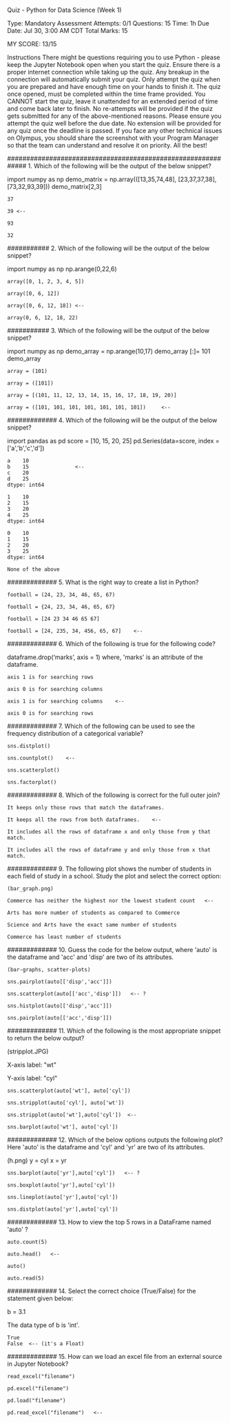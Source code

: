 Quiz - Python for Data Science (Week 1)


Type: Mandatory Assessment
Attempts: 0/1
Questions: 15
Time: 1h
Due Date: Jul 30, 3:00 AM CDT
Total Marks: 15

MY SCORE: 13/15

Instructions
There might be questions requiring you to use Python - please keep the Jupyter Notebook open when you start the quiz.
Ensure there is a proper internet connection while taking up the quiz. Any breakup in the connection will automatically submit your quiz.
Only attempt the quiz when you are prepared and have enough time on your hands to finish it.
The quiz once opened, must be completed within the time frame provided. You CANNOT start the quiz, leave it unattended for an extended period of time and come back later to finish.
No re-attempts will be provided if the quiz gets submitted for any of the above-mentioned reasons.
Please ensure you attempt the quiz well before the due date. No extension will be provided for any quiz once the deadline is passed.
If you face any other technical issues on Olympus, you should share the screenshot with your Program Manager so that the team can understand and resolve it on priority.
All the best!

#############################################################
1.
Which of the following will be the output of the below snippet?

import numpy as np
demo_matrix = np.array(([13,35,74,48], [23,37,37,38],[73,32,93,39]))
demo_matrix[2,3]


    37

    39 <--

    93

    32

###########
2.
Which of the following will be the output of the below snippet?

import numpy as np
np.arange(0,22,6)


    array([0, 1, 2, 3, 4, 5])

    array([0, 6, 12])

    array([0, 6, 12, 18]) <--

    array(0, 6, 12, 18, 22)


###########
3.
Which of the following will be the output of the below snippet?

import numpy as np
demo_array = np.arange(10,17)
demo_array [:]= 101
demo_array


    array = (101)

    array = ([101])

    array = [(101, 11, 12, 13, 14, 15, 16, 17, 18, 19, 20)]

    array = ([101, 101, 101, 101, 101, 101, 101])     <--

#############
4.
Which of the following will be the output of the below snippet?

import pandas as pd
score = [10, 15, 20, 25]
pd.Series(data=score, index = ['a','b','c','d'])


    a    10
    b    15               <--
    c    20
    d    25
    dtype: int64

    1    10
    2    15
    3    20
    4    25
    dtype: int64

    0    10
    1    15
    2    20
    3    25
    dtype: int64

    None of the above

#############
5.
What is the right way to create a list in Python?


    football = (24, 23, 34, 46, 65, 67)

    football = {24, 23, 34, 46, 65, 67}

    football = [24 23 34 46 65 67]

    football = [24, 235, 34, 456, 65, 67]    <--
    
#############
6.
Which of the following is true for the following code?

dataframe.drop(‘marks’, axis = 1)
where, 'marks' is an attribute of the dataframe.


    axis 1 is for searching rows

    axis 0 is for searching columns

    axis 1 is for searching columns    <--

    axis 0 is for searching rows
    
#############
7.
Which of the following can be used to see the frequency distribution of a categorical variable?


    sns.distplot()

    sns.countplot()    <--

    sns.scatterplot()

    sns.factorplot()
    
#############
8.
Which of the following is correct for the full outer join?


    It keeps only those rows that match the dataframes.

    It keeps all the rows from both dataframes.    <--

    It includes all the rows of dataframe x and only those from y that match.

    It includes all the rows of dataframe y and only those from x that match.
    
#############
9.
The following plot shows the number of students in each field of study in a school. Study the plot and select the correct option:
    
    (bar_graph.png)
    
    Commerce has neither the highest nor the lowest student count   <--

    Arts has more number of students as compared to Commerce

    Science and Arts have the exact same number of students

    Commerce has least number of students
    
#############
10.
Guess the code for the below output, where 'auto' is the dataframe and 'acc' and 'disp' are two of its attributes.

    (bar-graphs, scatter-plots)
    
    sns.pairplot(auto[['disp','acc']])

    sns.scatterplot(auto[['acc','disp']])   <-- ?

    sns.histplot(auto[['disp','acc']])

    sns.pairplot(auto[['acc','disp']])
    
#############
11.
Which of the following is the most appropriate snippet to return the below output?

(stripplot.JPG)

X-axis label: "wt"

Y-axis label: "cyl"
    
    
    sns.scatterplot(auto['wt'], auto['cyl'])

    sns.stripplot(auto['cyl'], auto['wt'])

    sns.stripplot(auto['wt'],auto['cyl'])  <--

    sns.barplot(auto['wt'], auto['cyl'])
    
#############
12.
Which of the below options outputs the following plot? Here 'auto' is the dataframe and 'cyl' and 'yr' are two of its attributes.

(h.png)
y = cyl
x = yr

    sns.barplot(auto['yr'],auto['cyl'])   <-- ?

    sns.boxplot(auto['yr'],auto['cyl'])

    sns.lineplot(auto['yr'],auto['cyl'])

    sns.distplot(auto['yr'],auto['cyl'])


#############
13.
How to view the top 5 rows in a DataFrame named 'auto' ?


    auto.count(5)

    auto.head()   <--

    auto()

    auto.read(5)


#############
14.
Select the correct choice (True/False) for the statement given below:

b = 3.1

The data type of b is 'int'.


    True
    False  <-- (it's a Float)


#############
15.
How can we load an excel file from an external source in Jupyter Notebook?


    read_excel("filename")

    pd.excel("filename")

    pd.load("filename")

    pd.read_excel("filename")   <--


























